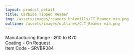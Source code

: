 ```yaml
---
layout: product_detail
title: Carbide Tipped Reamer
img: /assets/images/reamers_holemills/CT_Reamer-min.png
outline: /assets/images/outlines/C.T_Reamer-min.png
---
```

Manufacturing Range : Ø10 to Ø70<br>
Coating - On Request<br>
Item Code - SRVBR084